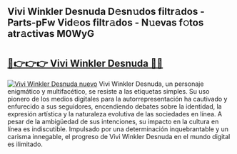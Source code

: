 ## Vivi Winkler Desnuda D𝚎sn𝚞dos filtr𝚊dos - Parts-pFw Vid𝚎os filtr𝚊dos - N𝚞evas f𝚘tos atr𝚊ctivas M0WyG

# <h2><a href="http://mbc7o1.tromn.icu/?c=Vivi+Winkler+Desnuda">🔗👉👉👉 Vivi Winkler Desnuda 🔗🔗</a></h2>

[![Vivi Winkler Desnuda nuevo](https://i.imgur.com/pEAQMta.gif)](http://mbc7o1.tromn.icu/?c=Vivi+Winkler+Desnuda)
Vivi Winkler Desnuda, un personaje enigmático y multifacético, se resiste a las etiquetas simples. Su uso pionero de los medios digitales para la autorrepresentación ha cautivado y enfurecido a sus seguidores, encendiendo debates sobre la identidad, la expresión artística y la naturaleza evolutiva de las sociedades en línea. A pesar de la ambigüedad de sus intenciones, su impacto en la cultura en línea es indiscutible. Impulsado por una determinación inquebrantable y un carisma innegable, el progreso de Vivi Winkler Desnuda en el mundo digital es ilimitado.
